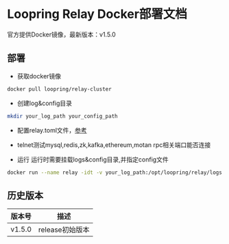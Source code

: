 # Loopring Relay Docker部署文档

官方提供Docker镜像，最新版本：v1.5.0

## 部署
* 获取docker镜像
```bash
docker pull loopring/relay-cluster
```
* 创建log&config目录
```bash
mkdir your_log_path your_config_path
```
* 配置relay.toml文件，[参考](https://loopring.github.io/relay-cluster/deploy/deploy_relay_cluster_cn.html#%E5%88%9B%E5%BB%BA%E9%85%8D%E7%BD%AE%E6%96%87%E4%BB%B6)
* telnet测试mysql,redis,zk,kafka,ethereum,motan rpc相关端口能否连接

* 运行
运行时需要挂载logs&config目录,并指定config文件
```bash
docker run --name relay -idt -v your_log_path:/opt/loopring/relay/logs -v your_config_path:/opt/loopring/relay/config loopring/relay-cluster:latest --config=/opt/loopring/relay/config/relay.toml /bin/bash
```

## 历史版本

| 版本号         | 描述         |
|--------------|------------|
| v1.5.0| release初始版本|

